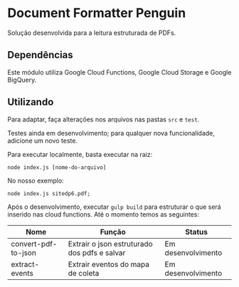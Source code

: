 # Document Formatter Penguin

Solução desenvolvida para a leitura estruturada de PDFs.

## Dependências

Este módulo utiliza Google Cloud Functions, Google Cloud Storage e Google BigQuery.

## Utilizando

Para adaptar, faça alterações nos arquivos nas pastas `src` e `test`.

Testes ainda em desenvolvimento; para qualquer nova funcionalidade, adicione um novo teste.

Para executar localmente, basta executar na raiz:

```shell
node index.js [nome-do-arquivo]
```

No nosso exemplo:

```shell
node index.js sitedp6.pdf;
```

Após o desenvolvimento, executar `gulp build` para estruturar o que será inserido nas cloud functions. Até o momento temos as seguintes:

| Nome                | Função                                       | Status             |
| ------------------- | -------------------------------------------- | ------------------ |
| convert-pdf-to-json | Extrair o json estruturado dos pdfs e salvar | Em desenvolvimento |
| extract-events      | Extrair eventos do mapa de coleta            | Em desenvolvimento |

